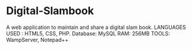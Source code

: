 # Digital-Slambook
A web application to maintain and share a digital slam book.
 LANGUAGES USED : HTML5, CSS, PHP.
 Database: MySQL
 RAM: 256MB 
 TOOLS: WampServer, Notepad++ 
